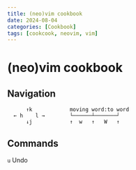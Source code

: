 ```yaml
---
title: (neo)vim cookbook
date: 2024-08-04
categories: [Cookbook]
tags: [cookcook, neovim, vim]
---
```


# (neo)vim cookbook

## Navigation

```text
      ↑k            moving word:to word
  ← h    l →        └──────┴───────┘ 
      ↓j            ↑  w   ↑   W   ↑
```

## Commands

`u` Undo
